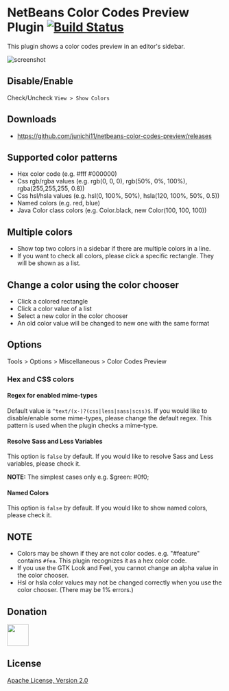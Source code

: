 # NetBeans Color Codes Preview Plugin [![Build Status](https://travis-ci.org/junichi11/netbeans-color-codes-preview.svg?branch=master)](https://travis-ci.org/junichi11/netbeans-color-codes-preview)

This plugin shows a color codes preview in an editor's sidebar.

![screenshot](images/netbeans-color-codes-preview-screenshot.png)

## Disable/Enable

Check/Uncheck `View > Show Colors`

## Downloads

- https://github.com/junichi11/netbeans-color-codes-preview/releases

## Supported color patterns

- Hex color code (e.g. #fff #000000)
- Css rgb/rgba values (e.g. rgb(0, 0, 0), rgb(50%, 0%, 100%), rgba(255,255,255, 0.8))
- Css hsl/hsla values (e.g. hsl(0, 100%, 50%), hsla(120, 100%, 50%, 0.5))
- Named colors (e.g. red, blue)
- Java Color class colors (e.g. Color.black, new Color(100, 100, 100))

## Multiple colors

- Show top two colors in a sidebar if there are multiple colors in a line.
- If you want to check all colors, please click a specific rectangle. They will be shown as a list.

## Change a color using the color chooser

- Click a colored rectangle
- Click a color value of a list
- Select a new color in the color chooser
- An old color value will be changed to new one with the same format

## Options

Tools > Options > Miscellaneous > Color Codes Preview

### Hex and CSS colors

#### Regex for enabled mime-types

Default value is `^text/(x-)?(css|less|sass|scss)$`.
If you would like to disable/enable some mime-types, please change the default regex.
This pattern is used when the plugin checks a mime-type.

#### Resolve Sass and Less Variables

This option is `false` by default. If you would like to resolve Sass and Less variables, please check it.

**NOTE:** The simplest cases only e.g. $green: #0f0;

#### Named Colors

This option is `false` by default. If you would like to show named colors, please check it.

## NOTE

- Colors may be shown if they are not color codes. e.g. "#feature" contains `#fea`. This plugin recognizes it as a hex color code.
- If you use the GTK Look and Feel, you cannot change an alpha value in the color chooser.
- Hsl or hsla color values may not be changed correctly when you use the color chooser. (There may be 1% errors.)

## Donation

<a href="https://www.patreon.com/junichi11"><img src="https://c5.patreon.com/external/logo/become_a_patron_button@2x.png" height="50"></a>

## License

[Apache License, Version 2.0](https://www.apache.org/licenses/LICENSE-2.0)
